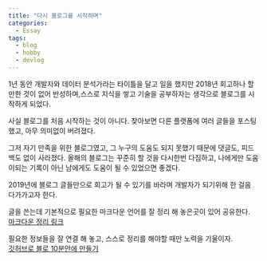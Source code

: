 ```yaml
---
title: "다시 블로그를 시작하며"
categories:
  - Essay
tags:
  - blog
  - hobby
  - devlog
---
```


1년 동안 개발자와 데이터 분석가라는 타이틀을 달고 일을 했지만 2018년 회고하나 할 만한 것이 없어 반성하며,스스로 지식을 쌓고 기술을 공부하자는 생각으로 블로그를 시작하게 되었다.  

사실 블로그를 처음 시작하는 것이 아니다. 찾아보면 다른 플랫폼에 여러 글들을 포스팅했고, 아무 의미없이 버려졌다.

그저 자기 만족을 위한 블로그였고, 그 누구의 도움도 되지 못했기 때문에 댓글도, 피드백도 없이 사라졌다.
올해의 블로그는 꾸준히 할 것을 다시한번 다짐하고, 나에게만 도움이되는 기록이 아닌 남에게도 도움이 될 수 있었으면 좋겠다.  

2019년에 블로그 글들만으로 회고가 될 수 있기를 바라며 개발자가 되기위해 한 걸음 다가가고자 한다.  

글을 쓴는데 기본적으로 필요한 마크다운 언어를 잘 정리 해 놓은곳이 있어 공유한다.  
[마크다운 정리 링크](https://nolboo.kim/blog/2014/03/25/github-flavored-markdown/)

필요한 정보들을 잘 연결 해 놓고, 스스로 정리를 해야할 때만 노력을 기울이자.  
[깃허브로 블로 10분안에 만들기](https://dreamgonfly.github.io/2018/01/27/jekyll-remote-theme.html)
